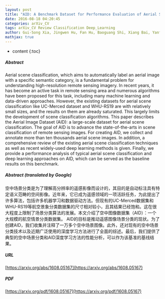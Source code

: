 ```yaml
---
layout: post
title: "AID: A Benchmark Dataset for Performance Evaluation of Aerial Scene Classification"
date: 2016-08-18 04:20:45
categories: arXiv_CV
tags: arXiv_CV Review Classification Deep_Learning
author: Gui-Song Xia, Jingwen Hu, Fan Hu, Baoguang Shi, Xiang Bai, Yanfei Zhong, Liangpei Zhang
mathjax: true
---
```


* content
{:toc}

##### Abstract
Aerial scene classification, which aims to automatically label an aerial image with a specific semantic category, is a fundamental problem for understanding high-resolution remote sensing imagery. In recent years, it has become an active task in remote sensing area and numerous algorithms have been proposed for this task, including many machine learning and data-driven approaches. However, the existing datasets for aerial scene classification like UC-Merced dataset and WHU-RS19 are with relatively small sizes, and the results on them are already saturated. This largely limits the development of scene classification algorithms. This paper describes the Aerial Image Dataset (AID): a large-scale dataset for aerial scene classification. The goal of AID is to advance the state-of-the-arts in scene classification of remote sensing images. For creating AID, we collect and annotate more than ten thousands aerial scene images. In addition, a comprehensive review of the existing aerial scene classification techniques as well as recent widely-used deep learning methods is given. Finally, we provide a performance analysis of typical aerial scene classification and deep learning approaches on AID, which can be served as the baseline results on this benchmark.

##### Abstract (translated by Google)
空中场景分类是为了理解高分辨率的遥感影像而设计的，其目的是自动标注具有特定语义范畴的空间影像。近年来，它已成为遥感领域的一项活跃任务，为此提出了许多算法，包括许多机器学习和数据驱动方法。但现有的UC-Merced数据集和WHU-RS19等航空景象分类数据集的尺寸相对较小，且其结果已经饱和。这在很大程度上限制了场景分类算法的发展。本文介绍了空中图像数据集（AID）：一个大规模的航空情景分类数据集。 AID的目标是推动遥感图像场景分类的现状。为了创建AID，我们收集并注释了一万多个空中场景图像。此外，还对现有的空中场景分类技术以及近期广泛使用的深度学习方法进行了全面的综述。最后，我们提供了典型的空中场景分类和AID深度学习方法的性能分析，可以作为该基准的基线结果。

##### URL
[https://arxiv.org/abs/1608.05167](https://arxiv.org/abs/1608.05167)

##### PDF
[https://arxiv.org/pdf/1608.05167](https://arxiv.org/pdf/1608.05167)

